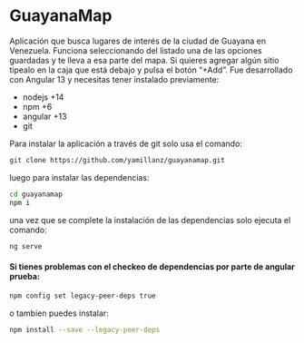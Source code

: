 # GuayanaMap
Aplicación que busca lugares de interés de la ciudad de Guayana en Venezuela. Funciona seleccionando del listado una de las opciones guardadas y te lleva a esa parte del mapa. Si quieres agregar algún sitio tipealo en la caja que está debajo y pulsa el botón “+Add”.
Fue desarrollado con Angular 13 y necesitas tener instalado previamente:
- nodejs +14
- npm +6
- angular +13
- git

Para instalar la aplicación a través de git solo usa el comando:
```sh
git clone https://github.com/yamillanz/guayanamap.git
```
luego para instalar las dependencias:
```sh
cd guayanamap
npm i 
```
una vez que se complete la instalación de las dependencias solo ejecuta el comando:
```sh
ng serve
```

#### Si tienes problemas con el checkeo de dependencias por parte de angular prueba:
```sh
npm config set legacy-peer-deps true
```
o tambien puedes instalar:
```sh
npm install --save --legacy-peer-deps
```


